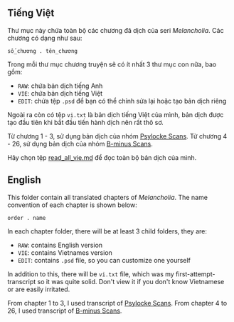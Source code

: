 ## Tiếng Việt

Thư mục này chứa toàn bộ các chương đã dịch của seri _Melancholia_. Các chương có dạng như sau:

```
số_chương . tên_chương
```

Trong mỗi thư mục chương truyện sẽ có ít nhất 3 thư mục con nữa, bao gồm:

* `RAW`: chứa bản dịch tiếng Anh
* `VIE`: chứa bản dịch tiếng Việt
* `EDIT`: chứa tệp `.psd` để bạn có thể chỉnh sửa lại hoặc tạo bản dịch riêng

Ngoài ra còn có tệp `vi.txt` là bản dịch tiếng Việt của mình, bản dịch được tạo đầu tiên khi bắt đầu tiến hành dịch nên rất thô sơ.

Từ chương 1 - 3, sử dụng bản dịch của nhóm [Psylocke Scans](https://mangadex.org/group/242/psylocke-scans).
Từ chương 4 - 26, sử dụng bản dịch của nhóm [B-minus Scans](https://mangadex.org/group/1295/b-minus-scans).

Hãy chọn tệp [read_all_vie.md](read_all_vie.md) để đọc toàn bộ bản dịch của mình.

## English

This folder contain all translated chapters of _Melancholia_. The name convention of each chapter is shown below:

```
order . name
```

In each chapter folder, there will be at least 3 child folders, they are:

* `RAW`: contains English version
* `VIE`: contains Vietnames version
* `EDIT`: contains `.psd` file, so you can customize one yourself

In addition to this, there will be `vi.txt` file, which was my first-attempt-transcript so it was quite solid. Don't view it if you don't know Vietnamese or are easily irritated.

From chapter 1 to 3, I used transcript of [Psylocke Scans](https://mangadex.org/group/242/psylocke-scans).
From chapter 4 to 26, I used transcript of [B-minus Scans](https://mangadex.org/group/1295/b-minus-scans).